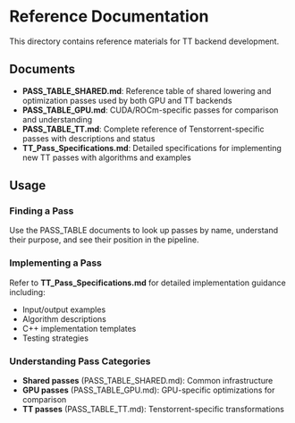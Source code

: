 # Reference Documentation

This directory contains reference materials for TT backend development.

## Documents

- **PASS_TABLE_SHARED.md**: Reference table of shared lowering and optimization passes used by both GPU and TT backends
- **PASS_TABLE_GPU.md**: CUDA/ROCm-specific passes for comparison and understanding
- **PASS_TABLE_TT.md**: Complete reference of Tenstorrent-specific passes with descriptions and status
- **TT_Pass_Specifications.md**: Detailed specifications for implementing new TT passes with algorithms and examples

## Usage

### Finding a Pass
Use the PASS_TABLE documents to look up passes by name, understand their purpose, and see their position in the pipeline.

### Implementing a Pass
Refer to **TT_Pass_Specifications.md** for detailed implementation guidance including:
- Input/output examples
- Algorithm descriptions
- C++ implementation templates
- Testing strategies

### Understanding Pass Categories
- **Shared passes** (PASS_TABLE_SHARED.md): Common infrastructure
- **GPU passes** (PASS_TABLE_GPU.md): GPU-specific optimizations for comparison
- **TT passes** (PASS_TABLE_TT.md): Tenstorrent-specific transformations